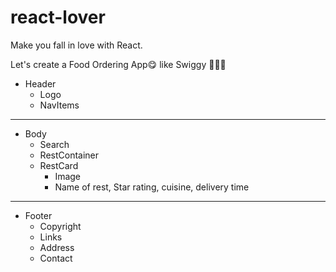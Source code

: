 # react-lover
Make you fall in love with React.

Let's create a Food Ordering App😋 like Swiggy 🚀🚀🚀

* Header
  - Logo
  - NavItems
-----------------------------
* Body
  - Search
  - RestContainer
  * RestCard
     - Image
     - Name of rest, Star rating, cuisine, delivery time
-----------------------------  
* Footer
  - Copyright
  - Links
  - Address
  - Contact
